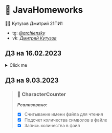 # 📔 JavaHomeworks
👨‍🎓 Кутузов Дмитрий 21ПИ1
* tg: *[@archiensky](https://archiensky.t.me)*
* vk: *[Дмитрий Кутузов](https://vk.com/archietotsamblu)*

## ДЗ на 16.02.2023
<details> 
    <summary>Click me</summary>

> ### 🧮 ComplexNumbers
> ***Реализовано:***
>  - [X] Создать комплексное число (конструктор)
>  - [X] Сложить
>  - [X] Перемножить
>  - [X] Модуль
>  - [X] Отрицание комплексного числа
>  - [X] Аргумент
>  - [X] Алгебраическая форма
>  - [X] Тригонометрическая форма
> 
> ***Дополнительно***
>  - [X] Тесты на Junit5 (корректность тестов можно посмотреть в CI в Github actions)
> 
> ### ⬛ Matrices
> ***Реализовано:***
>  - [X] Матрица комплексных чисел
>  - [X] Сложение матриц
>  - [X] Отрицание матриц
>  - [X] Умножение на число
>  - [X] Умножение матриц
>  - [X] Транспонирование
>  - [X] Детерминант
> 
> ***Дополнительно***
> - [X] Тесты на Junit5 (корректность тестов можно посмотреть в CI в Github actions)
</details>

## ДЗ на 9.03.2023
> ### 🧮 CharacterCounter
> ***Реализовано:***
>  - [X] Считывание имени файла для чтения
>  - [X] Подсчет количества символов в файле
>  - [X] Запись количества в файл


